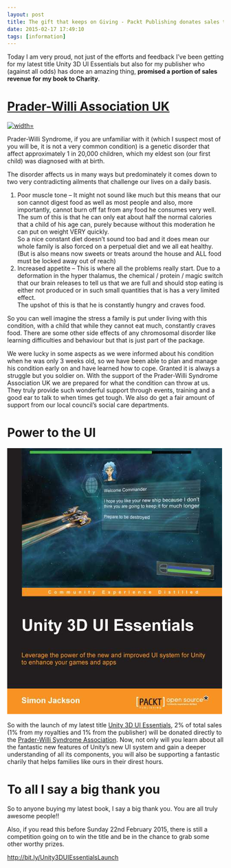 ```yaml
---
layout: post
title: The gift that keeps on Giving - Packt Publishing donates sales to Charity
date: 2015-02-17 17:49:10
tags: [information]
---
```


Today I am very proud, not just of the efforts and feedback I’ve been getting for my latest title Unity 3D UI Essentials but also for my publisher who (against all odds) has done an amazing thing, **promised a portion of sales revenue for my book to Charity**.

# [Prader-Willi Association UK](http://www.pwsa.co.uk/ "Prader-Willi Syndrome Association UK")

[![ width=](http://www.pwsa.co.uk/assets/images/pwsa_logo.png)](http://www.pwsa.co.uk/ "Prader-Willi Syndrome Association UK")

Prader-Willi Syndrome, if you are unfamiliar with it (which I suspect most of you will be, it is not a very common condition) is a genetic disorder that affect approximately 1 in 20,000 children, which my eldest son (our first child) was diagnosed with at birth.

The disorder affects us in many ways but predominately it comes down to two very contradicting ailments that challenge our lives on a daily basis.

1. Poor muscle tone – It might not sound like much but this means that our son cannot digest food as well as most people and also, more importantly, cannot burn off fat from any food he consumes very well.  
The sum of this is that he can only eat about half the normal calories that a child of his age can, purely because without this moderation he can put on weight VERY quickly.  
So a nice constant diet doesn’t sound too bad and it does mean our whole family is also forced on a perpetual diet and we all eat healthy. (But is also means now sweets or treats around the house and ALL food must be locked away out of reach)
2. Increased appetite – This is where all the problems really start. Due to a deformation in the hyper thalamus, the chemical / protein / magic switch that our brain releases to tell us that we are full and should stop eating is either not produced or in such small quantities that is has a very limited effect.  
The upshot of this is that he is constantly hungry and craves food.

So you can well imagine the stress a family is put under living with this condition, with a child that while they cannot eat much, constantly craves food.  There are some other side effects of any chromosomal disorder like learning difficulties and behaviour but that is just part of the package.

We were lucky in some aspects as we were informed about his condition when he was only 3 weeks old, so we have been able to plan and manage his condition early on and have learned how to cope. Granted it is always a struggle but you soldier on.  With the support of the Prader-Willi Syndrome Association UK we are prepared for what the condition can throw at us.  They truly provide such wonderful support through events, training and a good ear to talk to when times get tough.  We also do get a fair amount of support from our local council’s social care departments.

# Power to the UI

[![3560_Unity 3D GUI Essentials_0](/assets/img/wordpress/2014/11/3560_Unity-3D-GUI-Essentials_0.jpg)](http://darkgenesis.zenithmoon.com/portfolio/unity-3d-ui-essentials/ "Unity 3D UI Essentials")

 

 

So with the launch of my latest title [Unity 3D UI Essentials](http://darkgenesis.zenithmoon.com/portfolio/unity-3d-ui-essentials/ "Unity 3D UI Essentials"), 2% of total sales (1% from my royalties and 1% from the publisher) will be donated directly to the [Prader-Willi Syndrome Association](http://www.pwsa.co.uk/).  Now, not only will you learn about all the fantastic new features of Unity’s new UI system and gain a deeper understanding of all its components, you will also be supporting a fantastic charily that helps families like ours in their direst hours.

# To all I say a big thank you

So to anyone buying my latest book, I say a big thank you. You are all truly awesome people!!

Also, if you read this before Sunday 22nd February 2015, there is still a competition going on to win the title and be in the chance to grab some other worthy prizes.

http://bit.ly/Unity3DUIEssentialsLaunch

